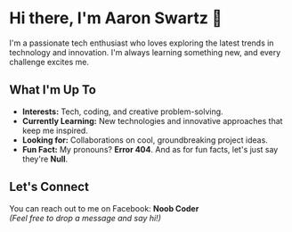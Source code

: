 # Hi there, I'm Aaron Swartz 👋

I'm a passionate tech enthusiast who loves exploring the latest trends in technology and innovation. I'm always learning something new, and every challenge excites me.

## What I'm Up To

- **Interests:** Tech, coding, and creative problem-solving.
- **Currently Learning:** New technologies and innovative approaches that keep me inspired.
- **Looking for:** Collaborations on cool, groundbreaking project ideas.
- **Fun Fact:** My pronouns? **Error 404**. And as for fun facts, let's just say they're **Null**.

## Let's Connect

You can reach out to me on Facebook: **Noob Coder**  
*(Feel free to drop a message and say hi!)*

<!---
ArronKerala/ArronKerala is a ✨ special ✨ repository because its `README.md` (this file) appears on your GitHub profile.
You can click the Preview link to take a look at your changes.
--->
